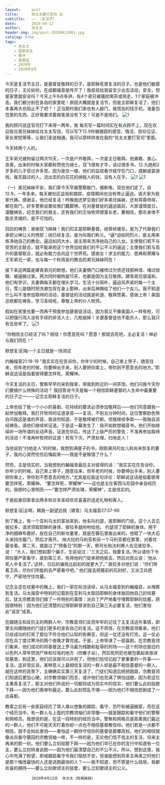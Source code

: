 ```yaml
---
layout:     post
title:      肖太太要打官司 五
subtitle:   —— （复活节）
date:       2020-04-12
author:     肖太太
header-img: img/post-20200412001.jpg
catalog: true
tags:
    - 肖太太
    - 国家安全
    - 看守
    - 基督徒
    - 2020年
    - 2020年4月
---
```


今天是复活节主日，是基督徒敬拜的日子，是耶稣死里复活的日子。也是他们敏感的日子，无论如何，在成都福音是传开了！我叔叔给我留言少出去活动，安全，但是家里就安全吗？今天上午9点多钟，有4个弟兄被骚扰喝茶或带走、1个家庭被冲击，我们都分别在各自的家里呢！原因大概就是复活节，但是主耶稣复活了，他们本事再大也阻止不了吧？！正当那时我们家也有人敲门，我慌张的找手机，准备包包里的东西，正好我要求着做笔录没有下文！可是不是他们。
![1](/img/post-20200412001.png)

我的顾问说这官司打下来得一两年，我 每天写一篇时间实在有点顾不上，现在欢迎各位弟兄姊妹给肖太太写信，可以写下12.9你被跟踪的感受、情况、信仰见证、家长里短等等，让我们圣徒相通。我可以原样转发在我的“肖太太要打官司”里面。
      
今天转两个人的。
      
王军弟兄被拘留过两次15天，一次是户外敬拜，一次是主日敬拜。他勇敢、衷心、良善，出来的时候大家都称赞他为骑士，双飞很有才华，读过很多书，12.九她和2岁多的儿子受过许多苦。因为是住一楼，他们的监视看守就守在门口，或躺或耍游戏，每天路过的人，流出去的白花花的纳税人的钱，没有人在乎。
![1](/img/post-20200412002.png)
![1](/img/post-20200412003.png)
 
（一）弟兄姊妹平安，我们家今天早晨警察敲门，被断电，现在他们走了。自12.9，一年多来，每天被社区监视和跟踪，疫情期间也没有停止逼迫。请大家为我家代祷。感谢主，他已经复活！昨晚我还梦见我们好多弟兄姊妹，还有蒋蓉师母，都在衙门，好多警察说要给我们戴脚铐。在对基督徒的逼迫面前，大家谨慎度日，谨醒祷告，纪念我们的救主，还有我们的王怡牧师德富长老，要相信，那杀身体不能杀灵魂的，是不可怕的。

回应的祷告：谢谢双飞姊妹！我们的主是耶稣基督，祂曾经被杀，是为了代替我们承担父神公义的愤怒；祂已经复活，是为叫我们称义。^逼*迫如同烈火，是主用来炼净祂自己的教会。逼迫如同大水，是主用来洗净祂自己的儿女。主使我们若不与受苦的主联合，就不能承担这个世界加给我们的不公不义的逼迫；主使我们若与高升的基督联合，就必有能力去向这个世界死。感谢主！求主的能力、恩典和荣耀与王军弟兄一家，也与每一个秋雨圣约教会的弟兄姊妹同在！

接下来这两篇是建青弟兄的默想，他们夫妻俩门口被喷过欠债还钱那种漆、堵过锁眼、被逼搬过家。两次同时被拘留15天，也都是因为主日敬拜。建青弟兄很温和，他们有学识，夫妻俩每天都在埋头学习，生活十分简朴，逼迫风声紧的每一个主日，雪儿是随时把洗漱包背在身上那种，出来后神赐给了他们一个女儿。我不知道什么叫不准参加取缔的活动，基督徒的活动就是听道、敬拜赞美，感谢上帝！美国总统都在祷告，学习圣经呢，尊敬上帝的仆人牧师。

假如在家里也要一而再干预我参加基督徒活动，因为我又不像美国人一样有枪，可以把强行闯入没有手续的非法人士，几枪崩掉！关键基督徒也不能杀人，那么我只有去坐牢了。
![1](/img/post-20200412004.png)
 
“你相信主已经活了吗？相信！你愿意死吗？愿意！那就去死吧，主必复活！神必与我们同在！”

默想复活|每一个主日就是一场测试
       
约翰福音21:18-19 "我实实在在告诉你，你年少的时候，自己束上带子，随意往来，但年老的时候，你要伸出手来，别人要把你束上，带你到不愿意去的地方。”耶稣说这话是指着彼得要怎样死，荣耀神。 
       
今天复活的主日，警察早早的来到我家，带我到附近的一间茶馆。他们问我今天你们要搞什么特殊的活动？ 我回答说今天是每一个相信耶稣基督的人生命中最重要的日子之一——记念主耶稣复活的日子。

上帝也给了我一个小小的喜剧，在持续的要求必须参加敬拜后——他们同意跟我一起参加敬拜。我打开牧师的证道录音——复活，不到五分钟时间，这位警察脸色煞白问我这是谁的声音，我说你知道，于是敬拜被打断。但我继续争取——我独自读经祷告，请他们继续听证道。于是这一幕发生了：我开始默想福音书，他们开始继续听一场所谓的反动声音。证道完毕后，传达了上级严厉的警告：不准再参加取缔的活动！不准再听牧师的证道！若有下次，严肃处理，扫地走人！

当他说到“扫地走人”的时候，我想到满屋子的书，刚刚满月的女儿和尚未恢复的妻子，我内心突然忧伤后悔起来——我是不是做错了什么？
       
然而，主是信实的，当我想到约翰福音最后主对彼得的话：”我实实在在告诉你，你年少的时候，自己束上带子，随意往来，但年老的时候，你要伸出手来，别人要把你束上，带你到不愿意去的地方。”尤其是后面这句评论：耶稣说这话是指着彼得要怎样死，荣耀神。 “要怎样死，荣耀神”——这也是主在客西马尼园中亲自经历的。我顿时心里明亮——“要怎样严肃处理，荣耀神”，主是信实的。
        
于是起身回家拿出两本和合本圣经欢欢喜喜的送走礼物和客人。

默想复活|主啊，赐我一副望远镜（建青）马太福音27:57-66
    
到了晚上，有一个亚利马太的富翁来到，他名叫约瑟，是耶稣的门徒。这个人去见彼拉多，请求领取耶稣的身体，彼拉多就吩咐给他。 约瑟领了耶稣的身体，用干净的细麻布裹好，放在自己的新坟墓里，就是在磐石里凿出来的。他辊了一块大石头来挡住墓门，然后才离开。 抹大拉的马利亚和另一个马利亚都在那里，对着坟墓坐着。第二天，就是过了“预备日”的那一天，祭司长和法利赛人去见彼拉多，说： “大人，我们想起那个骗子，生前说过：‘三天之后，我要复活。’所以请你下令把坟墓严密看守，直到第三天，免得他的门徒来把他偷去，然后对民众说：‘他从死人中复活了。’这样，日后的骗局比起初的就更大了。”  彼拉多对他们说：“你们带着卫兵，尽你们所能的去严密看守吧。”  他们就去把墓前的石封好，又派卫兵把守，严密地守住坟墓。
     
记念主还在坟墓中的晚上，我们一家在轮流读经，从马太福音到约翰福音，从埋葬到复活。马太福音中特别的记载到在亚利马太取回耶稣的身体放回他自己的坟墓后，犹太宗教首领们做了一件特别的事情：派兵丁严严地看守埋葬耶稣的坟墓，原因很特别：因为他们还清楚的记得耶稣曾讲到自己第三天必要复活，他们害怕此“谣言”成真。 
     
在跟随主和反抗主的两群人中，宗教首领们反而牢牢的记住了主复活这件事情，即使主向跟随祂的门徒们更多的宣告自己的复活。这不奇怪，在宗教首领看来，他们已经成功的钉死了那位不符合他们认知的弥赛亚，但这一仗还没有打完，这一仗必须在兵丁度过寒冷的两个夜晚才算完成。于是，上帝导演了一部喜剧。在宗教首领们看来，他们成功的将基督送上罗马最为残酷和耻辱的刑场——这个刑场也是旧约以色列人常年焚烧尸体和垃圾的地方（欣嫩子谷），然后死刑犯也被包裹起来放进坟墓里，到这里，他们应该就可以庆祝了，但他们恰恰记起了更重要的一件事——复活。这非常反讽，某种意义上最相信复活的一群人却是最不相信基督的一群人。就在这样的背景下，主确确实实第三天复活了，门徒们知道后统统跑路，宗教首领们知道后更加心硬。对宗教领袖们而言，或许他们也充满了惧怕战兢，因为若这位主果真复活了，那主对他们所说的一切都将成为现实中的现实，他们要么此刻屈膝下拜——因为他们离审判最近，要么此刻慌乱不堪——因为他们不相信悲剧成了一出喜剧。
    
教案之后有一些家庭经历了常人难以想象的跟踪、看守、恐吓和被逼搬家，而在这个经历当中，有一群人与上面的宗教领袖们非常像——就是跟踪和看守他们的警察和网格员。我想说的是，在这一段特别的经历当中，警察和网格员是距离我们最近的一群人，他们不可能天天盯着你却一点也不相信基督教信仰。他们若是一点都不相信，就不会如此害怕——害怕这一群持守信仰的基督徒颠覆政权。他们的相信就像派兵看守墓园的宗教领袖一样，不一样的是，无论他们信不信主的复活，将来主再来的那一刻，他们要么立刻屈膝下拜——因为他们早已在你的言行中知道有一位主，要么立刻转身逃跑——因为他们最清楚自己的不公不义。所以，想到这里，我心中充满了盼望，即或跟踪看守令我们恼怒不安，但谁能想到将来主再来之时他们是那个悔改最快的人还是逃跑最快的人？——我不知道，但不管是什么结局，我都欢喜的期待——要么立刻歌颂主的慈爱，要么立刻歌颂主的公义。
                                                                           

                2020年4月12日  肖太太（陈艳姊妹）
